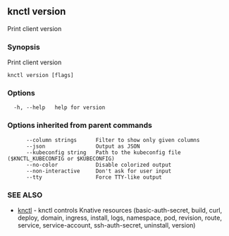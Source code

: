 ## knctl version

Print client version

### Synopsis

Print client version

```
knctl version [flags]
```

### Options

```
  -h, --help   help for version
```

### Options inherited from parent commands

```
      --column strings      Filter to show only given columns
      --json                Output as JSON
      --kubeconfig string   Path to the kubeconfig file ($KNCTL_KUBECONFIG or $KUBECONFIG)
      --no-color            Disable colorized output
      --non-interactive     Don't ask for user input
      --tty                 Force TTY-like output
```

### SEE ALSO

* [knctl](knctl.md)	 - knctl controls Knative resources (basic-auth-secret, build, curl, deploy, domain, ingress, install, logs, namespace, pod, revision, route, service, service-account, ssh-auth-secret, uninstall, version)


